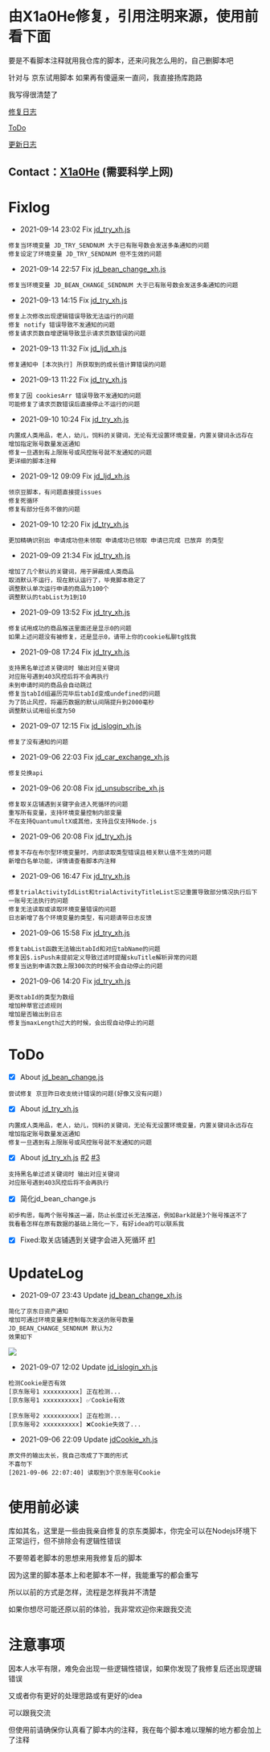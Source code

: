# 由X1a0He修复，引用注明来源，使用前看下面

要是不看脚本注释就用我仓库的脚本，还来问我怎么用的，自己删脚本吧

针对与 京东试用脚本 如果再有傻逼来一直问，我直接扬库跑路

我写得很清楚了

[修复日志](https://github.com/X1a0He/jd_scripts_fixed#fixlog)

[ToDo](https://github.com/X1a0He/jd_scripts_fixed#todo)

[更新日志](https://github.com/X1a0He/jd_scripts_fixed#updatelog)

## Contact：[X1a0He](https://t.me/X1a0He) (需要科学上网)
# Fixlog
- 2021-09-14 23:02 Fix [jd_try_xh.js](https://github.com/X1a0He/jd_scripts_fixed/blob/main/jd_try_xh.js)
```
修复当环境变量 JD_TRY_SENDNUM 大于已有账号数会发送多条通知的问题
修复设定了环境变量 JD_TRY_SENDNUM 但不生效的问题
```
- 2021-09-14 22:57 Fix [jd_bean_change_xh.js](https://github.com/X1a0He/jd_scripts_fixed/blob/main/jd_bean_change_xh.js)
```
修复当环境变量 JD_BEAN_CHANGE_SENDNUM 大于已有账号数会发送多条通知的问题
```
- 2021-09-13 14:15 Fix [jd_try_xh.js](https://github.com/X1a0He/jd_scripts_fixed/blob/main/jd_try_xh.js)
```
修复上次修改出现逻辑错误导致无法运行的问题
修复 notify 错误导致不发通知的问题
修复请求页数自增逻辑导致显示请求页数错误的问题
```
- 2021-09-13 11:32 Fix [jd_ljd_xh.js](https://github.com/X1a0He/jd_scripts_fixed/blob/main/jd_ljd_xh.js)
```
修复通知中 [本次执行] 所获取到的成长值计算错误的问题
```
- 2021-09-13 11:22 Fix [jd_try_xh.js](https://github.com/X1a0He/jd_scripts_fixed/blob/main/jd_try_xh.js)
```
修复了因 cookiesArr 错误导致不发通知的问题
可能修复了请求页数错误后直接停止不运行的问题
```
- 2021-09-10 10:24 Fix [jd_try_xh.js](https://github.com/X1a0He/jd_scripts_fixed/blob/main/jd_try_xh.js)
```
内置成人类用品，老人，幼儿，饲料的关键词，无论有无设置环境变量，内置关键词永远存在
增加指定账号数量发送通知
修复一旦遇到有上限账号或风控账号就不发通知的问题
更详细的脚本注释
```
- 2021-09-12 09:09 Fix [jd_ljd_xh.js](https://github.com/X1a0He/jd_scripts_fixed/blob/main/jd_ljd_xh.js)
```
领京豆脚本，有问题直接提issues
修复死循环
修复有部分任务不做的问题
```
- 2021-09-10 12:20 Fix [jd_try_xh.js](https://github.com/X1a0He/jd_scripts_fixed/blob/main/jd_try_xh.js)
```
更加精确识别出 申请成功但未领取 申请成功已领取 申请已完成 已放弃 的类型
```
- 2021-09-09 21:34 Fix [jd_try_xh.js](https://github.com/X1a0He/jd_scripts_fixed/blob/main/jd_try_xh.js)
```
增加了几个默认的关键词，用于屏蔽成人类商品
取消默认不运行，现在默认运行了，毕竟脚本稳定了
调整默认单次运行申请的商品为100个
调整默认的tabList为1到10
```
- 2021-09-09 13:52 Fix [jd_try_xh.js](https://github.com/X1a0He/jd_scripts_fixed/blob/main/jd_try_xh.js)
```
修复试用成功的商品推送里面还是显示0的问题
如果上述问题没有被修复，还是显示0，请带上你的cookie私聊tg找我
```
- 2021-09-08 17:24 Fix [jd_try_xh.js](https://github.com/X1a0He/jd_scripts_fixed/blob/main/jd_try_xh.js)
```
支持黑名单过滤关键词时 输出对应关键词
对应账号遇到403风控后将不会再执行
未到申请时间的商品会自动跳过
修复当tabId组遍历完毕后tabId变成undefined的问题
为了防止风控，将遍历数据的默认间隔提升到2000毫秒
调整默认试用组长度为50
```
- 2021-09-07 12:15 Fix [jd_islogin_xh.js](https://github.com/X1a0He/jd_scripts_fixed/blob/main/jd_islogin_xh.js)
```
修复了没有通知的问题
```
- 2021-09-06 22:03 Fix [jd_car_exchange_xh.js](https://github.com/X1a0He/jd_scripts_fixed/blob/main/jd_car_exchange_xh.js)
```
修复兑换api
```
- 2021-09-06 20:08 Fix [jd_unsubscribe_xh.js](https://github.com/X1a0He/jd_scripts_fixed/blob/main/jd_unsubscribe_xh.js)
```
修复取关店铺遇到关键字会进入死循环的问题
重写所有变量，支持环境变量控制内部变量
不在支持QuantumultX或其他，支持且仅支持Node.js
```
- 2021-09-06 20:08 Fix [jd_try_xh.js](https://github.com/X1a0He/jd_scripts_fixed/blob/main/jd_try_xh.js)
```
修复不存在布尔型环境变量时，内部读取类型错误且相关默认值不生效的问题
新增白名单功能，详情请查看脚本内注释
```
- 2021-09-06 16:47 Fix [jd_try_xh.js](https://github.com/X1a0He/jd_scripts_fixed/blob/main/jd_try_xh.js)
```
修复trialActivityIdList和trialActivityTitleList忘记重置导致部分情况执行后下一账号无法执行的问题
修复无法读取或读取环境变量错误的问题
日志新增了各个环境变量的类型，有问题请带日志反馈
```
- 2021-09-06 15:58 Fix [jd_try_xh.js](https://github.com/X1a0He/jd_scripts_fixed/blob/main/jd_try_xh.js)
```
修复tabList函数无法输出tabId和对应tabName的问题
修复因$.isPush未提前定义导致过滤时提醒skuTitle解析异常的问题
修复当达到申请次数上限300次的时候不会自动停止的问题
```
 - 2021-09-06 14:20 Fix [jd_try_xh.js](https://github.com/X1a0He/jd_scripts_fixed/blob/main/jd_try_xh.js)
 ```
 更改tabId的类型为数组
 增加种草官过滤规则
 增加是否输出到日志
 修复当maxLength过大的时候，会出现自动停止的问题
```
# ToDo
- [x] About [jd_bean_change.js](https://github.com/X1a0He/jd_scripts_fixed/blob/main/jd_bean_change_xh.js)
```
尝试修复 京豆昨日收支统计错误的问题(好像又没有问题)
```
- [x] About [jd_try_xh.js](https://github.com/X1a0He/jd_scripts_fixed/blob/main/jd_try_xh.js)
```
内置成人类用品，老人，幼儿，饲料的关键词，无论有无设置环境变量，内置关键词永远存在
增加指定账号数量发送通知
修复一旦遇到有上限账号或风控账号就不发通知的问题
```
- [x] About [jd_try_xh.js](https://github.com/X1a0He/jd_scripts_fixed/blob/main/jd_try_xh.js) [#2](https://github.com/X1a0He/jd_scripts_fixed/issues/2) [#3](https://github.com/X1a0He/jd_scripts_fixed/issues/3)
```
支持黑名单过滤关键词时 输出对应关键词
对应账号遇到403风控后将不会再执行
```
- [x] 简化jd_bean_change.js
```
初步构思，每两个账号推送一遍，防止长度过长无法推送，例如Bark就是3个账号推送不了
我看看怎样在原有数据的基础上简化一下，有好idea的可以联系我
```
- [x] Fixed:取关店铺遇到关键字会进入死循环 [#1](https://github.com/X1a0He/jd_scripts_fixed/issues/1) 
# UpdateLog
 - 2021-09-07 23:43 Update [jd_bean_change_xh.js](https://github.com/X1a0He/jd_scripts_fixed/blob/main/jd_bean_change_xh.js)
 ```
 简化了京东日资产通知
 增加可通过环境变量来控制每次发送的账号数量
 JD_BEAN_CHANGE_SENDNUM 默认为2
 效果如下
 ```
![](https://camo.githubusercontent.com/9ea74bcdcd3560f70e77a50210d52ccfdea6f8ac4019ba419b863523a119549c/68747470733a2f2f7777772e7831613068652e636f6d2f77702d636f6e74656e742f75706c6f6164732f323032312f30392f576563686174494d4736382e6a706567)
 - 2021-09-07 12:02 Update [jd_islogin_xh.js](https://github.com/X1a0He/jd_scripts_fixed/blob/main/jd_islogin_xh.js)
 ```
检测Cookie是否有效
[京东账号1 xxxxxxxxxx] 正在检测...
[京东账号1 xxxxxxxxxx] ✅Cookie有效

[京东账号2 xxxxxxxxxx] 正在检测...
[京东账号2 xxxxxxxxxx] ❌Cookie失效了...
 ```
 - 2021-09-06 22:09 Update [jdCookie_xh.js](https://github.com/X1a0He/jd_scripts_fixed/blob/main/jdCookie_xh.js)
 ```
 原文件的输出太长，我自己改成了下面的形式
 不喜勿下
 [2021-09-06 22:07:40] 读取到3个京东账号Cookie
 ```
# 使用前必读
库如其名，这里是一些由我亲自修复的京东类脚本，你完全可以在Nodejs环境下正常运行，但不排除会有逻辑性错误

不要带着老脚本的思想来用我修复后的脚本

因为这里的脚本基本上和老脚本不一样，我能重写的都会重写

所以以前的方式是怎样，流程是怎样我并不清楚

如果你想尽可能还原以前的体验，我非常欢迎你来跟我交流

# 注意事项
因本人水平有限，难免会出现一些逻辑性错误，如果你发现了我修复后还出现逻辑错误

又或者你有更好的处理思路或有更好的idea

可以跟我交流

但使用前请确保你认真看了脚本内的注释，我在每个脚本难以理解的地方都会加上了注释

